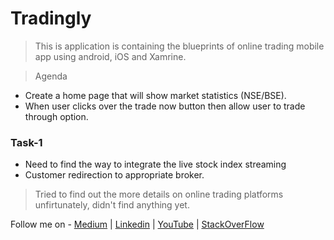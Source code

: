 # Tradingly

> This is application is containing the blueprints of online trading mobile app using android, iOS and Xamrine.

  
  
>  Agenda
- Create a home page that will show market statistics (NSE/BSE).
- When user clicks over the trade now button then allow user to trade through option.
  
  
### Task-1
- Need to find the way to integrate the live stock index streaming
- Customer redirection to appropriate broker.
  
  
> Tried to find out the more details on online trading platforms unfirtunately, didn't find anything yet. 
  
Follow me on - [Medium](https://saurabhshcs.medium.com) | [Linkedin](https://www.linkedin.com/in/saurabhshcs/) | [YouTube](https://www.youtube.com/channel/UCSQqjPw7_tfx1Ie4yYHbcxQ?pbjreload=102) | [StackOverFlow](https://stackoverflow.com/users/10719720/saurabhshcs?tab=profile)
